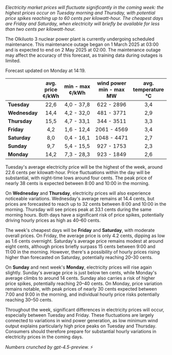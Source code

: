 *Electricity market prices will fluctuate significantly in the coming week: the highest prices occur on Tuesday morning and Thursday, with potential price spikes reaching up to 60 cents per kilowatt-hour. The cheapest days are Friday and Saturday, when electricity will briefly be available for less than two cents per kilowatt-hour.*

The Olkiluoto 3 nuclear power plant is currently undergoing scheduled maintenance. This maintenance outage began on 1 March 2025 at 03:00 and is expected to end on 2 May 2025 at 02:00. The maintenance outage may affect the accuracy of this forecast, as training data during outages is limited.

Forecast updated on Monday at 14:19.

|              | avg.<br>price<br>¢/kWh | min - max<br>¢/kWh | wind power<br>min - max<br>MW | avg.<br>temperature<br>°C |
|:-------------|:----------------:|:----------------:|:-------------:|:-------------:|
| **Tuesday**      | 22,6             | 4,0 - 37,8        | 622 - 2896         | 3,4            |
| **Wednesday**    | 14,4             | 4,2 - 32,0        | 481 - 3771         | 2,9            |
| **Thursday**     | 15,5             | 4,7 - 33,1        | 344 - 3511         | 3,3            |
| **Friday**       | 4,2              | 1,6 - 12,4        | 2061 - 4569        | 3,4            |
| **Saturday**     | 8,0              | 0,4 - 16,1        | 1048 - 4471        | 2,7            |
| **Sunday**       | 9,7              | 5,4 - 15,5        | 927 - 1753         | 2,3            |
| **Monday**       | 14,2             | 7,3 - 28,3        | 923 - 1849         | 2,6            |

Tuesday's average electricity price will be the highest of the week, around 22.6 cents per kilowatt-hour. Price fluctuations within the day will be substantial, with night-time lows around four cents. The peak price of nearly 38 cents is expected between 8:00 and 10:00 in the morning.

On **Wednesday** and **Thursday**, electricity prices will also experience noticeable variations. Wednesday's average remains at 14.4 cents, but prices are forecasted to reach up to 32 cents between 8:00 and 10:00 in the morning. Thursday will see prices peak at 33.1 cents during the same morning hours. Both days have a significant risk of price spikes, potentially driving hourly prices as high as 40–60 cents.

The week's cheapest days will be **Friday** and **Saturday**, with moderate overall prices. On Friday, the average price is only 4.2 cents, dipping as low as 1.6 cents overnight. Saturday's average price remains modest at around eight cents, although prices briefly surpass 15 cents between 9:00 and 11:00 in the morning. However, there's a possibility of hourly prices rising higher than forecasted on Saturday, potentially reaching 20–30 cents.

On **Sunday** and next week's **Monday**, electricity prices will rise again slightly. Sunday's average price is just below ten cents, while Monday's average climbs to around 14 cents. Sunday also carries a risk of higher price spikes, potentially reaching 20–40 cents. On Monday, price variation remains notable, with peak prices of nearly 30 cents expected between 7:00 and 9:00 in the morning, and individual hourly price risks potentially reaching 30–50 cents.

Throughout the week, significant differences in electricity prices will occur, especially between Tuesday and Friday. These fluctuations are largely connected to variations in wind power generation, as low minimum wind output explains particularly high price peaks on Tuesday and Thursday. Consumers should therefore prepare for substantial hourly variations in electricity prices in the coming days.

*Numbers crunched by gpt-4.5-preview.* ⚡
